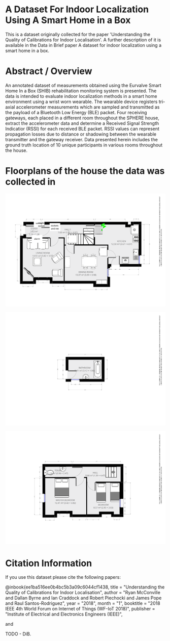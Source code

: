 # A Dataset For Indoor Localization Using A Smart Home in a Box
This is a dataset originally collected for the paper 'Understanding the Quality of Calibrations for Indoor Localisation'.
A further description of it is available in the Data in Brief paper A dataset for indoor localization using a smart home in a box. 

# Abstract / Overview
An annotated dataset of measurements obtained using the Eurvalve Smart Home In a Box (SHIB) rehabilitation monitoring system is presented. The data is intended to evaluate indoor localization methods in a smart home environment using a wrist worn wearable. The wearable device registers tri-axial accelerometer measurements which are sampled and transmitted as the payload of a Bluetooth Low Energy (BLE) packet. Four receiving gateways, each placed in a different room throughout the SPHERE house, extract the accelerometer data and determine a Received Signal Strength Indicatior (RSSI) for each received BLE packet. RSSI values can represent propagation losses due to distance or shadowing between the wearable transmitter and the gateway receiver. Data presented herein includes the ground truth location of 10 unique participants in various rooms throughout the house. 

# Floorplans of the house the data was collected in

![Ground Floor](floor-plans/gfloor.png "Ground Floor")

![1st Floor](floor-plans/1stfloor.png "1st Floor")

![2nd Floor](floor-plans/2ndfloor.png "2nd Floor")

# Citation Information
If you use this dataset please cite the following papers:

@inbook{ee1ba516ee0b4bc5b3a09c6044cf1438,
title = "Understanding the Quality of Calibrations for Indoor Localisation",
author = "Ryan McConville and Dallan Byrne and Ian Craddock and Robert Piechocki and James Pope and Raul Santos-Rodriguez",
year = "2018",
month = "1",
booktitle = "2018 IEEE 4th World Forum on Internet of Things (WF-IoT 2018)",
publisher = "Institute of Electrical and Electronics Engineers (IEEE)",

and

TODO - DiB.


